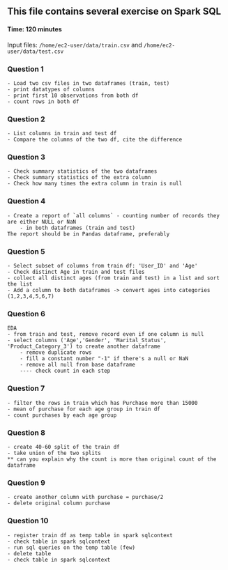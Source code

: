 ## This file contains several exercise on Spark SQL

#### Time: 120 minutes


Input files: 
`/home/ec2-user/data/train.csv` and `/home/ec2-user/data/test.csv`


### Question 1

```
- Load two csv files in two dataframes (train, test)
- print datatypes of columns
- print first 10 observations from both df
- count rows in both df
```


### Question 2

```
- List columns in train and test df
- Compare the columns of the two df, cite the difference
```


### Question 3

```
- Check summary statistics of the two dataframes
- Check summary statistics of the extra column
- Check how many times the extra column in train is null
```


### Question 4

```
- Create a report of `all columns` - counting number of records they are either NULL or NaN
    - in both dataframes (train and test)
The report should be in Pandas dataframe, preferably
```


### Question 5

```
- Select subset of columns from train df: 'User_ID' and 'Age'
- Check distinct Age in train and test files
- collect all distinct ages (from train and test) in a list and sort the list
- Add a column to both dataframes -> convert ages into categories (1,2,3,4,5,6,7)
```


### Question 6

```
EDA
- from train and test, remove record even if one column is null
- select columns ('Age','Gender', 'Marital_Status', 'Product_Category_3') to create another dataframe
    - remove duplicate rows
    - fill a constant number "-1" if there's a null or NaN
    - remove all null from base dataframe
    ---- check count in each step
```


### Question 7

```
- filter the rows in train which has Purchase more than 15000
- mean of purchase for each age group in train df
- count purchases by each age group
```


### Question 8

```
- create 40-60 split of the train df
- take union of the two splits
** can you explain why the count is more than original count of the dataframe
```


### Question 9

```
- create another column with purchase = purchase/2
- delete original column purchase
```


### Question 10

```
- register train df as temp table in spark sqlcontext
- check table in spark sqlcontext
- run sql queries on the temp table (few)
- delete table
- check table in spark sqlcontext
```
